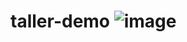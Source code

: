 # taller-demo ![image](https://github.com/user-attachments/assets/a157ba75-c92a-4cf1-ba78-a2b5b4312682)
